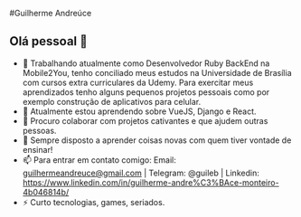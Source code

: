 #Guilherme Andreúce
## Olá pessoal 👋

- 🔭 Trabalhando atualmente como Desenvolvedor Ruby BackEnd na Mobile2You, tenho conciliado meus estudos na Universidade de Brasília com cursos extra curriculares da Udemy. Para exercitar meus aprendizados tenho alguns pequenos projetos pessoais como por exemplo construção de aplicativos para celular.
- 🌱 Atualmente estou aprendendo sobre VueJS, Django e React.
- 👯 Procuro colaborar com projetos cativantes e que ajudem outras pessoas.
- 🤔 Sempre disposto a aprender coisas novas com quem tiver vontade de ensinar!
- 📫 Para entrar em contato comigo: Email: guilhermeandreuce@gmail.com | Telegram: @guileb | Linkedin: https://www.linkedin.com/in/guilherme-andre%C3%BAce-monteiro-4b046814b/
- ⚡ Curto tecnologias, games, seriados.
